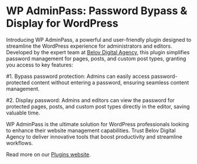 # WP AdminPass: Password Bypass & Display for WordPress

Introducing WP AdminPass, a powerful and user-friendly plugin designed to streamline the WordPress experience for administrators and editors. Developed by the expert team at [Belov Digital Agency](https://belovdigital.agency/), this plugin simplifies password management for pages, posts, and custom post types, granting you access to key features:

  #1. Bypass password protection: Admins can easily access password-protected content without entering a password, ensuring seamless content management.

  #2. Display password: Admins and editors can view the password for protected pages, posts, and custom post types directly in the editor, saving valuable time.
  
WP AdminPass is the ultimate solution for WordPress professionals looking to enhance their website management capabilities. Trust Belov Digital Agency to deliver innovative tools that boost productivity and streamline workflows.

Read more on our [Plugins website](https://plugins.belov.digital/).
